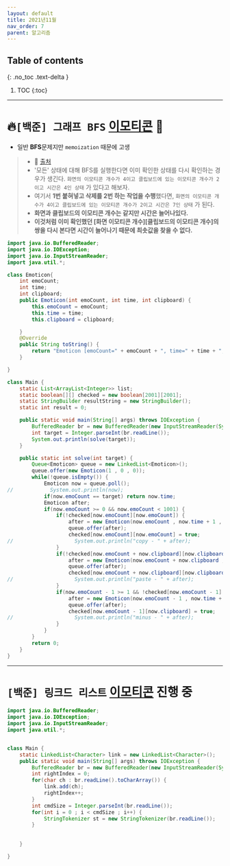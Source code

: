 ```yaml
---
layout: default
title: 2021년11월
nav_order: 7
parent: 알고리즘
---
```

## Table of contents
{: .no_toc .text-delta }

1. TOC
{:toc}

---

# **🔥`[백준] 그래프 BFS` [이모티콘](https://www.acmicpc.net/problem/14226) 📝**

- 일반 **BFS**문제지만 `memoization` 때문에 고생
> - 📌 [출처]((https://velog.io/@yanghl98/%EB%B0%B1%EC%A4%80-14226-%EC%9D%B4%EB%AA%A8%ED%8B%B0%EC%BD%98-JAVA))
> - '모든' 상태에 대해 BFS를 실행한다면 이미 확인한 상태를 다시 확인하는 경우가 생긴다. `화면의 이모티콘 개수가 4이고 클립보드에 있는 이모티콘 개수가 2이고 시간은 4인 상태` 가 있다고 해보자. 
> - 여기서 **1번 붙혀넣고 삭제를 2번 하는 작업을 수행**했다면, `화면의 이모티콘 개수가 4이고 클립보드에 있는 이모티콘 개수가 2이고 시간은 7인 상태` 가 된다. 
> - **화면과 클립보드의 이모티콘 개수는 같지만 시간은 늘어나있다.**
> - **이것처럼 이미 확인했던 [화면 이모티콘 개수][클립보드의 이모티콘 개수]의 쌍을 다시 본다면 시간이 늘어나기 때문에 최솟값을 찾을 수 없다.**

```java
import java.io.BufferedReader;
import java.io.IOException;
import java.io.InputStreamReader;
import java.util.*;

class Emoticon{
    int emoCount;
    int time;
    int clipboard;
    public Emoticon(int emoCount, int time, int clipboard) {
        this.emoCount = emoCount;
        this.time = time;
        this.clipboard = clipboard;

    }
    @Override
    public String toString() {
        return "Emoticon [emoCount=" + emoCount + ", time=" + time + ", clipboard=" + clipboard + "]";
    }

}

class Main {
    static List<ArrayList<Integer>> list;
    static boolean[][] checked = new boolean[2001][2001];
    static StringBuilder resultString = new StringBuilder();
    static int result = 0;

    public static void main(String[] args) throws IOException {
        BufferedReader br = new BufferedReader(new InputStreamReader(System.in));
        int target = Integer.parseInt(br.readLine());
        System.out.println(solve(target));
    }

    public static int solve(int target) {
        Queue<Emoticon> queue = new LinkedList<Emoticon>();
        queue.offer(new Emoticon(1 , 0 , 0));
        while(!queue.isEmpty()) {
            Emoticon now = queue.poll();
//            System.out.println(now);
            if(now.emoCount == target) return now.time;
            Emoticon after;
            if(now.emoCount >= 0 && now.emoCount < 1001) {
                if(!checked[now.emoCount][now.emoCount]) {
                	after = new Emoticon(now.emoCount , now.time + 1 , now.emoCount);
                    queue.offer(after);
                    checked[now.emoCount][now.emoCount] = true;
//                    System.out.println("copy - " + after);
                }            	
                if(!checked[now.emoCount + now.clipboard][now.clipboard]) {
                	after = new Emoticon(now.emoCount + now.clipboard , now.time + 1 , now.clipboard);
                    queue.offer(after);
                    checked[now.emoCount + now.clipboard][now.clipboard] = true;
//                    System.out.println("paste - " + after);
                }
                if(now.emoCount - 1 >= 1 && !checked[now.emoCount - 1][now.clipboard]) {
                	after = new Emoticon(now.emoCount - 1 , now.time + 1 , now.clipboard);
                    queue.offer(after);
                    checked[now.emoCount - 1][now.clipboard] = true;
//                    System.out.println("minus - " + after);
                }
            }
        }
        return 0;
    }
}
```

***

# **`[백준] 링크드 리스트` [이모티콘](https://www.acmicpc.net/problem/1406) 진행 중**

```java
import java.io.BufferedReader;
import java.io.IOException;
import java.io.InputStreamReader;
import java.util.*;


class Main {
	static LinkedList<Character> link = new LinkedList<Character>();
    public static void main(String[] args) throws IOException {
        BufferedReader br = new BufferedReader(new InputStreamReader(System.in));
        int rightIndex = 0;
        for(char ch : br.readLine().toCharArray()) {
        	link.add(ch);
        	rightIndex++;
        }
        int cmdSize = Integer.parseInt(br.readLine());
        for(int i = 0 ; i < cmdSize ; i++) {
        	StringTokenizer st = new StringTokenizer(br.readLine());	
        }
        
        
    }

}
```